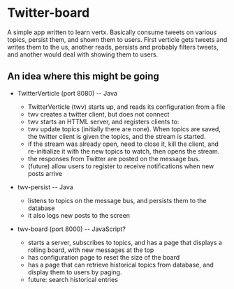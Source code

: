 # Twitter-board

A simple app written to learn vertx.  Basically consume tweets on various topics, persist them, and shown
them to users.  First verticle gets tweets and writes them to the us, another reads, persists and probably filters tweets,
and another would deal with showing them to users.

## An idea where this might be going

* TwitterVerticle (port 8080) -- Java
  * TwitterVerticle (twv) starts up, and reads its configuration from a file
  * twv creates a twitter client, but does not connect
  * twv starts an HTTML server, and registers clients to:
  * twv update topics (initially there are none).  When topics are saved, 
  the twitter client is given the topics, and the stream is started.
  * if the stream was already open, need to close it, kill the client, and 
  re-initialize it with the new topics to watch, then opens the stream.
  * the responses from Twitter are posted on the message bus.
  * (future) allow users to register to receive notifications when new posts arrive

* twv-persist -- Java
  * listens to topics on the message bus, and persists them to the database
  * it also logs new posts to the screen
  
* twv-board (port 8000) -- JavaScript?
  * starts a server, subscribes to topics, and has a page that displays a
  rolling board, with new messages at the top
  * has configuration page to reset the size of the board
  * has a page that can retrieve historical topics from database, and 
  display them to users by paging.
  * future: search historical entries
    
